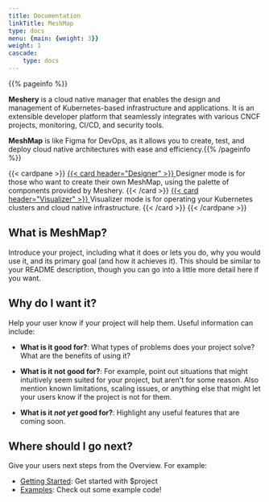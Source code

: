 ```yaml
---
title: Documentation
linkTitle: MeshMap
type: docs
menu: {main: {weight: 3}}
weight: 1
cascade: 
    type: docs
---
```



{{% pageinfo %}}

**Meshery** is a cloud native manager that enables the design and management of Kubernetes-based infrastructure and applications. It is an extensible developer platform that seamlessly integrates with various CNCF projects, monitoring, CI/CD, and security tools.

**MeshMap** is like Figma for DevOps, as it allows you to create, test, and deploy cloud native architectures with ease and efficiency.{{% /pageinfo %}}

{{< cardpane >}}
    <a href="../designer/">
  {{< card header="Designer" >}}
    <a name="visualizer"></a>Designer mode is for those who want to create their own MeshMap, using the palette of components provided by Meshery.
  {{< /card >}}
    </a>
  <a href="../visualizer/">
  {{< card header="Visualizer" >}}
    <a name="visualizer"></a> Visualizer mode is for operating your Kubernetes clusters and cloud native infrastructure.
  {{< /card >}}
  </a>
{{< /cardpane >}}

## What is MeshMap?

Introduce your project, including what it does or lets you do, why you would use it, and its primary goal (and how it achieves it). This should be similar to your README description, though you can go into a little more detail here if you want.

## Why do I want it?

Help your user know if your project will help them. Useful information can include:

* **What is it good for?**: What types of problems does your project solve? What are the benefits of using it?

* **What is it not good for?**: For example, point out situations that might intuitively seem suited for your project, but aren't for some reason. Also mention known limitations, scaling issues, or anything else that might let your users know if the project is not for them.

* **What is it *not yet* good for?**: Highlight any useful features that are coming soon.

## Where should I go next?

Give your users next steps from the Overview. For example:

* [Getting Started](/docs/getting-started/): Get started with $project
* [Examples](/docs/examples/): Check out some example code!

